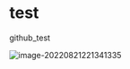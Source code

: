# test
github_test

![image-20220821221341335](C:\Users\lzh\AppData\Roaming\Typora\typora-user-images\image-20220821221341335.png)
